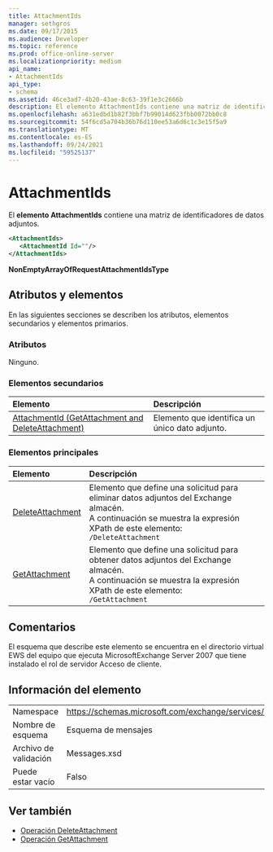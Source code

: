 ```yaml
---
title: AttachmentIds
manager: sethgros
ms.date: 09/17/2015
ms.audience: Developer
ms.topic: reference
ms.prod: office-online-server
ms.localizationpriority: medium
api_name:
- AttachmentIds
api_type:
- schema
ms.assetid: 46ce3ad7-4b20-43ae-8c63-39f1e3c2666b
description: El elemento AttachmentIds contiene una matriz de identificadores de datos adjuntos.
ms.openlocfilehash: a631edbd1b82f3bbf7b99014d623fbb0072bb0c8
ms.sourcegitcommit: 54f6cd5a704b36b76d110ee53a6d6c1c3e15f5a9
ms.translationtype: MT
ms.contentlocale: es-ES
ms.lasthandoff: 09/24/2021
ms.locfileid: "59525137"
---
```

# <a name="attachmentids"></a>AttachmentIds

El **elemento AttachmentIds** contiene una matriz de identificadores de datos adjuntos. 
  
```xml
<AttachmentIds>
   <AttachmentId Id=""/>
</AttachmentIds>
```

 **NonEmptyArrayOfRequestAttachmentIdsType**
## <a name="attributes-and-elements"></a>Atributos y elementos

En las siguientes secciones se describen los atributos, elementos secundarios y elementos primarios.
  
### <a name="attributes"></a>Atributos

Ninguno.
  
### <a name="child-elements"></a>Elementos secundarios

|**Elemento**|**Descripción**|
|:-----|:-----|
|[AttachmentId (GetAttachment and DeleteAttachment)](attachmentid-getattachment-and-deleteattachment.md) <br/> |Elemento que identifica un único dato adjunto.  <br/> |
   
### <a name="parent-elements"></a>Elementos principales

|**Elemento**|**Descripción**|
|:-----|:-----|
|[DeleteAttachment](deleteattachment.md) <br/> |Elemento que define una solicitud para eliminar datos adjuntos del Exchange almacén.  <br/> A continuación se muestra la expresión XPath de este elemento:  <br/>  `/DeleteAttachment` <br/> |
|[GetAttachment](getattachment.md) <br/> |Elemento que define una solicitud para obtener datos adjuntos del Exchange almacén.  <br/> A continuación se muestra la expresión XPath de este elemento:  <br/>  `/GetAttachment` <br/> |
   
## <a name="remarks"></a>Comentarios

El esquema que describe este elemento se encuentra en el directorio virtual EWS del equipo que ejecuta MicrosoftExchange Server 2007 que tiene instalado el rol de servidor Acceso de cliente.
  
## <a name="element-information"></a>Información del elemento

|||
|:-----|:-----|
|Namespace  <br/> |https://schemas.microsoft.com/exchange/services/2006/messages  <br/> |
|Nombre de esquema  <br/> |Esquema de mensajes  <br/> |
|Archivo de validación  <br/> |Messages.xsd  <br/> |
|Puede estar vacío  <br/> |Falso  <br/> |
   
## <a name="see-also"></a>Ver también

- [Operación DeleteAttachment](deleteattachment-operation.md)
- [Operación GetAttachment](getattachment-operation.md)

